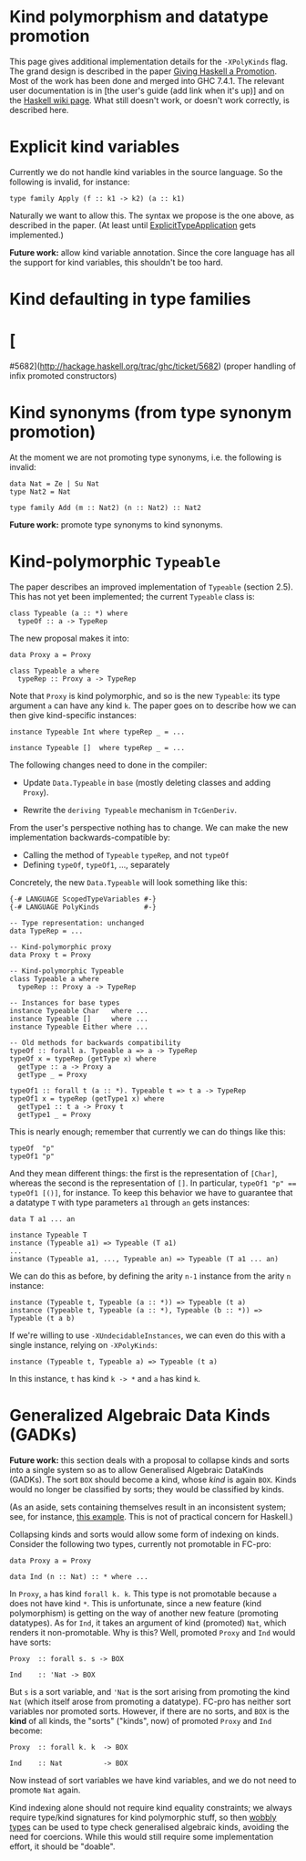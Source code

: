 # Kind polymorphism and datatype promotion



This page gives additional implementation details for the `-XPolyKinds` flag. The grand design is described in the paper [
Giving Haskell a Promotion](http://dreixel.net/research/pdf/ghp.pdf). Most of the work has been done and merged into GHC 7.4.1. The relevant user documentation is in \[the user's guide (add link when it's up)\] and on the [
Haskell wiki page](http://haskell.org/haskellwiki/GHC/Kinds). What still doesn't work, or doesn't work correctly, is described here.


# Explicit kind variables



Currently we do not handle kind variables in the source language. So the following is invalid, for instance:


```wiki
type family Apply (f :: k1 -> k2) (a :: k1)
```


Naturally we want to allow this. The syntax we propose is the one above, as described in the paper.
(At least until [ExplicitTypeApplication](explicit-type-application) gets implemented.)



**Future work:** allow kind variable annotation.
Since the core language has all the support for kind variables, this shouldn't be too hard.


# Kind defaulting in type families


# [
\#5682](http://hackage.haskell.org/trac/ghc/ticket/5682) (proper handling of infix promoted constructors)


# Kind synonyms (from type synonym promotion)



At the moment we are not promoting type synonyms, i.e. the following is invalid:


```wiki
data Nat = Ze | Su Nat
type Nat2 = Nat

type family Add (m :: Nat2) (n :: Nat2) :: Nat2
```


**Future work:** promote type synonyms to kind synonyms.


# Kind-polymorphic `Typeable`



The paper describes an improved implementation of `Typeable` (section 2.5). This has not
yet been implemented; the current `Typeable` class is:


```wiki
class Typeable (a :: *) where
  typeOf :: a -> TypeRep
```


The new proposal makes it into:


```wiki
data Proxy a = Proxy

class Typeable a where
  typeRep :: Proxy a -> TypeRep
```


Note that `Proxy` is kind polymorphic, and so is the new `Typeable`: its type argument
`a` can have any kind `k`. The paper goes on to describe how we can then give
kind-specific instances:


```wiki
instance Typeable Int where typeRep _ = ...

instance Typeable []  where typeRep _ = ...
```


The following changes need to done in the compiler:


- Update `Data.Typeable` in `base` (mostly deleting classes and adding `Proxy`).

- Rewrite the `deriving Typeable` mechanism in `TcGenDeriv`.


From the user's perspective nothing has to change. We can make the new implementation
backwards-compatible by:


- Calling the method of `Typeable` `typeRep`, and not `typeOf`
- Defining `typeOf`, `typeOf1`, ..., separately


Concretely, the new `Data.Typeable` will look something like this:


```wiki
{-# LANGUAGE ScopedTypeVariables #-}
{-# LANGUAGE PolyKinds           #-}

-- Type representation: unchanged
data TypeRep = ...

-- Kind-polymorphic proxy
data Proxy t = Proxy

-- Kind-polymorphic Typeable
class Typeable a where
  typeRep :: Proxy a -> TypeRep

-- Instances for base types
instance Typeable Char   where ...
instance Typeable []     where ...
instance Typeable Either where ...

-- Old methods for backwards compatibility  
typeOf :: forall a. Typeable a => a -> TypeRep
typeOf x = typeRep (getType x) where
  getType :: a -> Proxy a
  getType _ = Proxy

typeOf1 :: forall t (a :: *). Typeable t => t a -> TypeRep
typeOf1 x = typeRep (getType1 x) where
  getType1 :: t a -> Proxy t
  getType1 _ = Proxy
```


This is nearly enough; remember that currently we can do things like this:


```wiki
typeOf  "p"
typeOf1 "p"
```


And they mean different things: the first is the representation of `[Char]`,
whereas the second is the representation of `[]`. In particular, 
`typeOf1 "p" == typeOf1 [()]`, for instance. To keep this behavior we have
to guarantee that a datatype `T` with type parameters `a1` through `an` gets instances:


```wiki
data T a1 ... an

instance Typeable T
instance (Typeable a1) => Typeable (T a1)
...
instance (Typeable a1, ..., Typeable an) => Typeable (T a1 ... an)
```


We can do this as before, by defining the arity `n-1` instance from the
arity `n` instance:


```wiki
instance (Typeable t, Typeable (a :: *)) => Typeable (t a)
instance (Typeable t, Typeable (a :: *), Typeable (b :: *)) => Typeable (t a b)
```


If we're willing to use `-XUndecidableInstances`, we can even do this with
a single instance, relying on `-XPolyKinds`:


```wiki
instance (Typeable t, Typeable a) => Typeable (t a)
```


In this instance, `t` has kind `k -> *` and `a` has kind `k`.


# Generalized Algebraic Data Kinds (GADKs)



**Future work:** this section deals with a proposal to collapse kinds and sorts into a single system
so as to allow Generalised Algebraic DataKinds (GADKs). The sort `BOX` should
become a kind, whose *kind* is again `BOX`. Kinds would no longer be classified by sorts;
they would be classified by kinds.



(As an aside, sets containing themselves result in an inconsistent system; see, for instance,
[
this example](http://www.cs.nott.ac.uk/~txa/g53cfr/l20.agda). This is not of practical
concern for Haskell.)



Collapsing kinds and sorts would allow some form of indexing on kinds. Consider the
following two types, currently not promotable in FC-pro:


```wiki
data Proxy a = Proxy

data Ind (n :: Nat) :: * where ...
```


In `Proxy`, `a` has kind `forall k. k`. This type is not promotable because
`a` does not have kind `*`. This is unfortunate, since a new feature (kind
polymorphism) is getting on the way of another new feature (promoting
datatypes). As for `Ind`, it takes an argument of kind (promoted) `Nat`,
which renders it non-promotable. Why is this? Well, promoted `Proxy` and `Ind`
would have sorts:


```wiki
Proxy  :: forall s. s -> BOX

Ind    :: 'Nat -> BOX
```


But `s` is a sort variable, and `'Nat` is the sort arising from promoting
the kind `Nat` (which itself arose from promoting a datatype). FC-pro has
neither sort variables nor promoted sorts. However, if there are no sorts, and
`BOX` is the **kind** of all kinds, the "sorts" ("kinds", now) of promoted `Proxy`
and `Ind` become:


```wiki
Proxy  :: forall k. k  -> BOX

Ind    :: Nat          -> BOX
```


Now instead of sort variables we have kind variables, and we do not need to promote
`Nat` again.



Kind indexing alone should not require kind equality constraints; we always
require type/kind signatures for kind polymorphic stuff, so then
[
wobbly types](http://research.microsoft.com/en-us/um/people/simonpj/papers/gadt/gadt-rigid-contexts.pdf)
can be used to type check generalised algebraic kinds, avoiding the need for
coercions. While this would still require some implementation effort, it
should be "doable".



